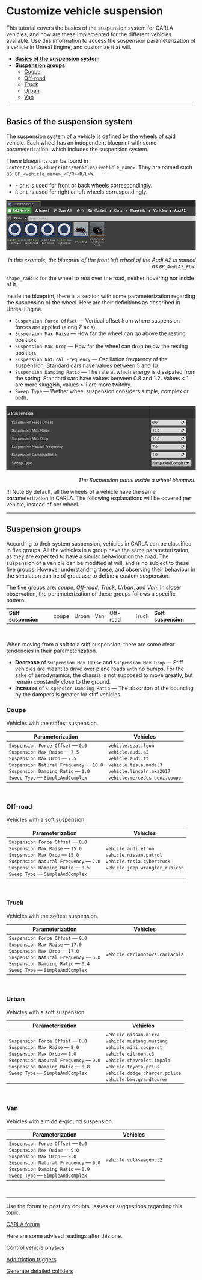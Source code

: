 # Customize vehicle suspension

This tutorial covers the basics of the suspension system for CARLA vehicles, and how are these implemented for the different vehicles available. Use this information to access the suspension parameterization of a vehicle in Unreal Engine, and customize it at will.  

*   [__Basics of the suspension system__](#basics-of-the-suspension-system)  
*   [__Suspension groups__](#suspension-groups)  
	*   [Coupe](#coupe)  
	*   [Off-road](#off-road)  
	*   [Truck](#truck)  
	*   [Urban](#urban)  
	*   [Van](#van)  

---
## Basics of the suspension system

The suspension system of a vehicle is defined by the wheels of said vehicle. Each wheel has an independent blueprint with some parameterization, which includes the suspension system. 

These blueprints can be found in `Content/Carla/Blueprints/Vehicles/<vehicle_name>`. They are named such as: `BP_<vehicle_name>_<F/R><R/L>W`.  

*   `F` or `R` is used for front or back wheels correspondingly.  
*   `R` or `L` is used for right or left wheels correspondingly.  

![tuto_suspension_blueprints](img/tuto_suspension_blueprints.jpg)
<div style="text-align: right"><i>In this example, the blueprint of the front left wheel of the Audi A2 is named as <code>BP_AudiA2_FLW</code>.</i></div>

`shape_radius` for the wheel to rest over the road, neither hovering nor inside of it. 

Inside the blueprint, there is a section with some parameterization regarding the suspension of the wheel. Here are their definitions as described in Unreal Engine.  

*   `Suspension Force Offset` — Vertical offset from where suspension forces are applied (along Z axis). 
*   `Suspension Max Raise` — How far the wheel can go above the resting position. 
*   `Suspension Max Drop` — How far the wheel can drop below the resting position. 
*   `Suspension Natural Frequency` — Oscillation frequency of the suspension. Standard cars have values between 5 and 10. 
*   `Suspension Damping Ratio` — The rate at which energy is dissipated from the spring. Standard cars have values between 0.8 and 1.2. Values < 1 are more sluggish, values > 1 are more twitchy.  
*   `Sweep Type` — Wether wheel suspension considers simple, complex or both.  

![tuto_suspension_parameterization](img/tuto_suspension_parameterization.jpg)
<div style="text-align: right"><i>The Suspension panel inside a wheel blueprint.</i></div>

!!! Note
    By default, all the wheels of a vehicle have the same parameterization in CARLA. The following explanations will be covered per vehicle, instead of per wheel.  

---
## Suspension groups

According to their system suspension, vehicles in CARLA can be classified in five groups. All the vehicles in a group have the same parameterization, as they are expected to have a similar behaviour on the road. The suspension of a vehicle can be modified at will, and is no subject to these five groups. However understanding these, and observing their behaviour in the simulation can be of great use to define a custom suspension.  

The five groups are: *coupe*, *Off-road*, *Truck*, *Urban*, and *Van*. In closer observation, the parameterization of these groups follows a specific pattern.  

<table class ="defTable">
<tbody>
<td><b>Stiff suspension</b></td>
<td>coupe</td>
<td>Urban</td>
<td>Van</td>
<td>Off-road</td>
<td>Truck</td>
<td><b>Soft suspension</b></td>
</tbody>
</table>
<br>

When moving from a soft to a stiff suspension, there are some clear tendencies in their parameterization.  

*   __Decrease__ of `Suspension Max Raise` and `Suspension Max Drop` — Stiff vehicles are meant to drive over plane roads with no bumps. For the sake of aerodynamics, the chassis is not supposed to move greatly, but remain constantly close to the ground.  
*   __Increase__ of `Suspension Damping Ratio` — The absortion of the bouncing by the dampers is greater for stiff vehicles.  

### Coupe

Vehicles with the stiffest suspension.  

<table class ="defTable">
<thead>
<th>Parameterization</th>
<th>Vehicles</th>
</thead>
<tbody>
<td>
<code>Suspension Force Offset</code> — <code>0.0</code><br>
<code>Suspension Max Raise</code> — <code>7.5</code><br>
<code>Suspension Max Drop</code> — <code>7.5</code><br>
<code>Suspension Natural Frequency</code> — <code>10.0</code><br>
<code>Suspension Damping Ratio</code> — <code>1.0</code><br>
<code>Sweep Type</code> — <code>SimpleAndComplex</code><br>
</td>
<td>
<code>vehicle.seat.leon</code><br>
<code>vehicle.audi.a2</code><br>
<code>vehicle.audi.tt</code><br>
<code>vehicle.tesla.model3</code><br>
<code>vehicle.lincoln.mkz2017</code><br>
<code>vehicle.mercedes-benz.coupe</code><br>
</td>
</tbody>
</table>
<br>

### Off-road

Vehicles with a soft suspension.  

<table class ="defTable">
<thead>
<th>Parameterization</th>
<th>Vehicles</th>
</thead>
<tbody>
<td>
<code>Suspension Force Offset</code> — <code>0.0</code><br>
<code>Suspension Max Raise</code> — <code>15.0</code><br>
<code>Suspension Max Drop</code> — <code>15.0</code><br>
<code>Suspension Natural Frequency</code> — <code>7.0</code><br>
<code>Suspension Damping Ratio</code> — <code>0.5</code><br>
<code>Sweep Type</code> — <code>SimpleAndComplex</code><br>
</td>
<td>
<code>vehicle.audi.etron</code><br>
<code>vehicle.nissan.patrol</code><br>
<code>vehicle.tesla.cybertruck</code><br>
<code>vehicle.jeep.wrangler_rubicon</code><br>
</td>
</tbody>
</table>
<br>


### Truck

Vehicles with the softest suspension.  

<table class ="defTable">
<thead>
<th>Parameterization</th>
<th>Vehicles</th>
</thead>
<tbody>
<td>
<code>Suspension Force Offset</code> — <code>0.0</code><br>
<code>Suspension Max Raise</code> — <code>17.0</code><br>
<code>Suspension Max Drop</code> — <code>17.0</code><br>
<code>Suspension Natural Frequency</code> — <code>6.0</code><br>
<code>Suspension Damping Ratio</code> — <code>0.4</code><br>
<code>Sweep Type</code> — <code>SimpleAndComplex</code><br>
</td>
<td>
<code>vehicle.carlamotors.carlacola</code><br>
</td>
</tbody>
</table>
<br>


### Urban

Vehicles with a soft suspension.  

<table class ="defTable">
<thead>
<th>Parameterization</th>
<th>Vehicles</th>
</thead>
<tbody>
<td>
<code>Suspension Force Offset</code> — <code>0.0</code><br>
<code>Suspension Max Raise</code> — <code>8.0</code><br>
<code>Suspension Max Drop</code> — <code>8.0</code><br>
<code>Suspension Natural Frequency</code> — <code>9.0</code><br>
<code>Suspension Damping Ratio</code> — <code>0.8</code><br>
<code>Sweep Type</code> — <code>SimpleAndComplex</code><br>
</td>
<td>
<code>vehicle.nissan.micra</code><br>
<code>vehicle.mustang.mustang</code><br>
<code>vehicle.mini.cooperst</code><br>
<code>vehicle.citroen.c3</code><br>
<code>vehicle.chevrolet.impala</code><br>
<code>vehicle.toyota.prius</code><br>
<code>vehicle.dodge_charger.police</code><br>
<code>vehicle.bmw.grandtourer</code><br>
</td>
</tbody>
</table>
<br>

### Van

Vehicles with a middle-ground suspension.  

<table class ="defTable">
<thead>
<th>Parameterization</th>
<th>Vehicles</th>
</thead>
<tbody>
<td>
<code>Suspension Force Offset</code> — <code>0.0</code><br>
<code>Suspension Max Raise</code> — <code>9.0</code><br>
<code>Suspension Max Drop</code> — <code>9.0</code><br>
<code>Suspension Natural Frequency</code> — <code>9.0</code><br>
<code>Suspension Damping Ratio</code> — <code>0.9</code><br>
<code>Sweep Type</code> — <code>SimpleAndComplex</code><br>
</td>
<td>
<code>vehicle.volkswagen.t2</code><br>
</td>
</tbody>
</table>
<br>


---

Use the forum to post any doubts, issues or suggestions regarding this topic.  

<div class="build-buttons">
<p>
<a href="https://forum.carla.org/" target="_blank" class="btn btn-neutral" title="Go to the CARLA forum">
CARLA forum</a>
</p>
</div>

Here are some advised readings after this one.  

<div class="build-buttons">
<p>
<a href="../tuto_G_control_vehicle_physics" target="_blank" class="btn btn-neutral" title= "Set runtime changes on a vehicle physics.">
Control vehicle physics</a>
</p>
<p>
<a href="../tuto_G_add_friction_triggers" target="_blank" class="btn btn-neutral" title= "Define dynamic box triggers for wheels.">
Add friction triggers</a>
</p>
<p>
<a href="../tuto_D_generate_colliders" target="_blank" class="btn btn-neutral" title="Create detailed colliders for vehicles">
Generate detailed colliders</a>
</p>
</div>

